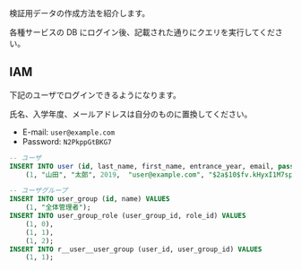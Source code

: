 検証用データの作成方法を紹介します。

各種サービスの DB にログイン後、記載された通りにクエリを実行してください。

## IAM

下記のユーザでログインできるようになります。

氏名、入学年度、メールアドレスは自分のものに置換してください。

- E-mail: `user@example.com`
- Password: `N2PkppGtBKG7`

```sql
-- ユーザ
INSERT INTO user (id, last_name, first_name, entrance_year, email, password) VALUES
    (1, "山田", "太郎", 2019,  "user@example.com", "$2a$10$fv.kHyxI1M7spjiED5NFROfdqQeLJtCcFrLa2VnV2Y5OdUUCoLqRa");

-- ユーザグループ
INSERT INTO user_group (id, name) VALUES
    (1, "全体管理者");
INSERT INTO user_group_role (user_group_id, role_id) VALUES
    (1, 0),
    (1, 1),
    (1, 2);
INSERT INTO r__user__user_group (user_id, user_group_id) VALUES
    (1, 1);
```
